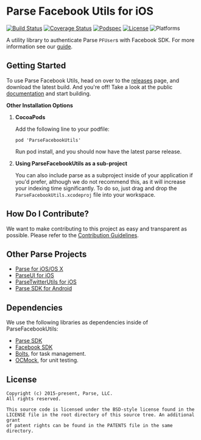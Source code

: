 # Parse Facebook Utils for iOS

[![Build Status][build-status-svg]][build-status-link]
[![Coverage Status][coverage-status-svg]][coverage-status-link]
[![Podspec][podspec-svg]][podspec-link]
[![License][license-svg]][license-link]
![Platforms][platforms-svg]

A utility library to authenticate Parse `PFUser`s with Facebook SDK. For more information see our [guide][guide].

## Getting Started

To use Parse Facebook Utils, head on over to the [releases][releases] page, and download the latest build.
And you're off! Take a look at the public [documentation][docs] and start building.

**Other Installation Options**

 1. **CocoaPods**

    Add the following line to your podfile:

        pod 'ParseFacebookUtils'

    Run pod install, and you should now have the latest parse release.

 2. **Using ParseFacebookUtils as a sub-project**

    You can also include parse as a subproject inside of your application if you'd prefer, although we do not recommend this, as it will increase your indexing time significantly. To do so, just drag and drop the `ParseFacebookUtils.xcodeproj` file into your workspace.

## How Do I Contribute?

We want to make contributing to this project as easy and transparent as possible. Please refer to the [Contribution Guidelines][contributing].

## Other Parse Projects

 - [Parse for iOS/OS X][parse-iosx-link]
 - [ParseUI for iOS][parseui-ios-link]
 - [ParseTwitterUtils for iOS][parsetwitterutils-ios-link]
 - [Parse SDK for Android][android-sdk-link]

## Dependencies

We use the following libraries as dependencies inside of ParseFacebookUtils:

 - [Parse SDK][parse-iosx-link]
 - [Facebook SDK][facebook-sdk]
 - [Bolts][bolts-framework], for task management.
 - [OCMock][ocmock-framework], for unit testing.

## License

```
Copyright (c) 2015-present, Parse, LLC.
All rights reserved.

This source code is licensed under the BSD-style license found in the
LICENSE file in the root directory of this source tree. An additional grant 
of patent rights can be found in the PATENTS file in the same directory.
```

 [parse.com]: https://www.parse.com/products/ios
 [docs]: https://www.parse.com/docs/ios/guide
 [guide]: https://parse.com/docs/ios/guide#users-facebook-users
 [blog]: https://blog.parse.com/

 [parse-iosx-link]: https://github.com/ParsePlatform/Parse-SDK-iOS-OSX
 [parseui-ios-link]: https://github.com/ParsePlatform/ParseUI-iOS
 [parsetwitterutils-ios-link]: https://github.com/ParsePlatform/ParseTwitterUtils-iOS
 [android-sdk-link]: https://github.com/ParsePlatform/Parse-SDK-Android

 [releases]: https://github.com/ParsePlatform/ParseFacebookUtils-iOS/releases
 [contributing]: https://github.com/ParsePlatform/ParseFacebookUtils-iOS/blob/master-v3/CONTRIBUTING.md

 [facebook-sdk]: https://developers.facebook.com/docs/ios
 [bolts-framework]: https://github.com/BoltsFramework/Bolts-iOS
 [ocmock-framework]: http://ocmock.org

 [build-status-svg]: https://img.shields.io/travis/ParsePlatform/ParseFacebookUtils-iOS/master-v3.svg
 [build-status-link]: https://travis-ci.org/ParsePlatform/ParseFacebookUtils-iOS/branches

 [coverage-status-svg]: https://codecov.io/github/ParsePlatform/ParseFacebookUtils-iOS/coverage.svg?branch=master-v3
 [coverage-status-link]: https://codecov.io/github/ParsePlatform/ParseFacebookUtils-iOS?branch=master-v3

 [license-svg]: https://img.shields.io/badge/license-BSD-lightgrey.svg
 [license-link]: https://github.com/ParsePlatform/ParseFacebookUtils-iOS/blob/master-v3/LICENSE

 [podspec-svg]: https://img.shields.io/cocoapods/v/ParseFacebookUtils.svg
 [podspec-link]: https://cocoapods.org/pods/ParseFacebookUtils

 [platforms-svg]: https://img.shields.io/badge/platform-ios-lightgrey.svg
